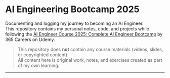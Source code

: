 # AI Engineering Bootcamp 2025

Documenting and logging my journey to becoming an AI Engineer.  
This repository contains my personal notes, code, and projects while following the [AI Engineer Course 2025: Complete AI Engineer Bootcamp](https://www.udemy.com/course/the-ai-engineer-course-complete-ai-engineer-bootcamp/?couponCode=KEEPLEARNINGGB) by 365 Careers on Udemy.

> This repository does **not** contain any course materials (videos, slides, or copyrighted content).  
> All content here is original work, notes, and exercises created as part of my own learning.

---
